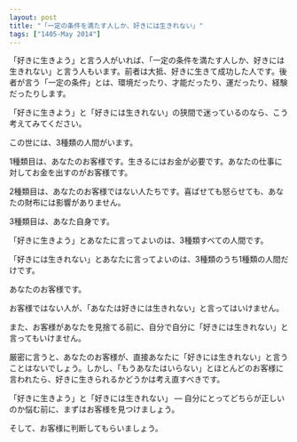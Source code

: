 ```yaml
---
layout: post
title: "「一定の条件を満たす人しか、好きには生きれない」"
tags: ["1405-May 2014"]
---
```


「好きに生きよう」と言う人がいれば、「一定の条件を満たす人しか、好きには生きれない」と言う人もいます。前者は大抵、好きに生きて成功した人です。後者が言う「一定の条件」とは、環境だったり、才能だったり、運だったり、経験だったりします。

「好きに生きよう」と「好きには生きれない」の狭間で迷っているのなら、こう考えてみてください。

この世には、3種類の人間がいます。

1種類目は、あなたのお客様です。生きるにはお金が必要です。あなたの仕事に対してお金を出すのがお客様です。

2種類目は、あなたのお客様ではない人たちです。喜ばせても怒らせても、あなたの財布には影響がありません。

3種類目は、あなた自身です。

「好きに生きよう」とあなたに言ってよいのは、3種類すべての人間です。

「好きには生きれない」とあなたに言ってよいのは、3種類のうち1種類の人間だけです。

あなたのお客様です。

お客様ではない人が、「あなたは好きには生きれない」と言ってはいけません。

また、お客様があなたを見捨てる前に、自分で自分に「好きには生きれない」と言ってもいけません。

厳密に言うと、あなたのお客様が、直接あなたに「好きには生きれない」と言うことはないでしょう。しかし、「もうあなたはいらない」とほとんどのお客様に言われたら、好きに生きられるかどうかは考え直すべきです。

「好きに生きよう」と「好きには生きれない」 — 自分にとってどちらが正しいのか悩む前に、まずはお客様を見つけましょう。

そして、お客様に判断してもらいましょう。

